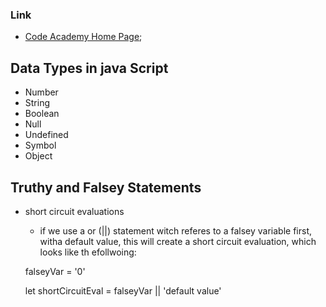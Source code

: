 ### Link

- [Code Academy Home Page](https://www.codecademy.com/learn);

## Data Types in java Script

- Number
- String
- Boolean
- Null
- Undefined
- Symbol
- Object

## Truthy and Falsey Statements

- short circuit evaluations

  - if we use a or (||) statement witch referes to a falsey variable first, witha  default value, this will create a short circuit evaluation, which looks like th efollwoing:
  
  falseyVar = '0'

  let shortCircuitEval = falseyVar || 'default value'


